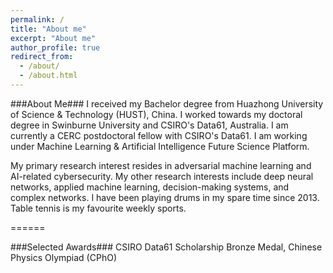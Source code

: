 ```yaml
---
permalink: /
title: "About me"
excerpt: "About me"
author_profile: true
redirect_from: 
  - /about/
  - /about.html
---
```


###About Me###
I received my Bachelor degree from Huazhong University of Science & Technology (HUST), China. I worked towards my doctoral degree in Swinburne University and CSIRO's Data61, Australia. I am currently a CERC postdoctoral fellow with CSIRO's Data61. I am working under Machine Learning & Artificial Intelligence Future Science Platform.

My primary research interest resides in adversarial machine learning and AI-related cybersecurity. My other research interests include deep neural networks, applied machine learning, decision-making systems, and complex networks. I have been playing drums in my spare time since 2013. Table tennis is my favourite weekly sports.

======

###Selected Awards###
CSIRO Data61 Scholarship
Bronze Medal, Chinese Physics Olympiad (CPhO)